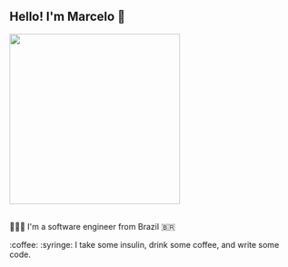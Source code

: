 ## Hello! I'm Marcelo 🤙

  <div><img width="300" src="https://media1.giphy.com/media/v1.Y2lkPTc5MGI3NjExZWJ3aGRkOXR0MGFnNjR5MzUyaDJnOXdtOHVnZW9kYWxueWx3M3d3cSZlcD12MV9pbnRlcm5hbF9naWZfYnlfaWQmY3Q9Zw/ixmzSYVKYrHgc/giphy.gif"></div>
  <br>
  <div>
    <p>👨🏻‍💻 I'm a software engineer from Brazil 🇧🇷</p>
    <p>:coffee: :syringe: I take some insulin, drink some coffee, and write some code.
  </div>
